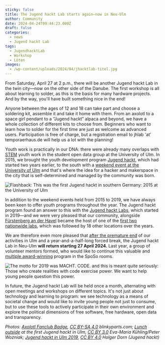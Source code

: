 ```yaml
---
sticky: false
title: The Jugend hackt Lab starts again—now in Neu-Ulm
author: Community
date: 2024-04-24T09:44:23.000Z
draft: false
categories:
  - news
  - Jugend hackt Lab
tags:
  - JugendhacktLab
  - Workshop
  - Löten
images: 
  - /wp-content/uploads/2024/04/jhacktlab-titel.jpg
---
```


From Saturday, April 27 at 2 p.m., there will be another Jugend hackt Lab in the twin city—now on the other side of the Danube. The first workshop is all about learning to solder, as this is the basis for many hardware projects. And by the way, you'll have built something nice in the end!

Anyone between the ages of 12 and 18 can take part and choose a soldering kit, assemble it and take it home with them. From an axolotl to a space girl pendant to a “Jugend hackt” alpaca and beyond, we have a whole collection of different kits to choose from. Beginners who want to learn how to solder for the first time are just as welcome as advanced users. Participation is free of charge, but a registration email to jhlab 'at' temporaerhaus.de will help us a lot with the planning!

Youth work is practically in our DNA: there were already many overlaps with [STEM](https://en.wikipedia.org/wiki/Science,_technology,_engineering,_and_mathematics) youth work in the student open data group at the University of Ulm. In 2015, we brought the youth development program [Jugend hackt](https://jugendhackt.org/), which had started two years earlier, to the south with a [weekend event at the University of Ulm](https://jugendhackt.org/event-rueckblick/ulm-2015/) and that's where the idea for a hacker and makerspace in the city that is self-determined and managed by the community was born.

![Flashback: This was the first Jugend hackt in southern Germany: 2015 at the University of Ulm](/wp-content/uploads/2024/04/jhacktlab-flashback.jpg)

In addition to the weekend events held from 2015 to 2019, we have always been keen to offer youth programs throughout the year. The Jugend hackt program found an answer to this with the [Jugend hackt Labs](https://jugendhackt.org/labs/), which started in 2019—and we were very pleased that our community, alongside [Fürstenberg an der Havel](https://jugendhackt.org/blog/lab-vorstellung-der-verstehbahnhof-in-fuerstenberg-havel/) became the host of one of the [first two nationwide labs](https://jugendhackt.org/blog/das-jugend-hackt-jahr-2019-im-rueckblick/), which was followed by 18 other locations over the years.

We are therefore even more pleased that [after the premature end](/stellungnahme-gd-311-22/) of our activities in Ulm and a year-and-a-half-long forced break, the Jugend hackt Lab in Neu-Ulm **will return starting 27 April 2024.** Last year, a group of volunteer mentors formed, who would like to continue this valuable and [multiple award-winning](https://jugendhackt.org/blog/preise-preise-preise-o/) program in the SpoSo rooms.

![The motto for 2019 was MACHT. CODE. and this is meant quite seriously: Those who create realities with code exercise power. We want to help young people question this power.](/wp-content/uploads/2024/04/jhacktlab-macht.jpg)

In future, the Jugend hackt Lab will be held once a month, alternating with open meetings and workshops on different topics. It's not just about technology and learning to program: we see technology as a means of societal change and would like to invite young people not just to consume, but to use these tools to actively participate in their own environment and explore the political dimensions of free software, free hardware, open data and transparency.

_Photos: [Axolotl Fanclub Badge](https://shop.blinkyparts.com/de/Axolotl-Fanclub-Badge-Ein-Aushaengeschild-fuer-absolute-Axolotl-Fans/blink235042), [CC BY-SA 4.0](https://creativecommons.org/licenses/by-sa/4.0/) blinkyparts.com; [Lunch outside](https://commons.wikimedia.org/wiki/File:Mittagessen_drau%C3%9Fen_(18808165476).jpg) at the first Jugend hackt in Ulm, [CC BY 3.0](https://creativecommons.org/licenses/by/3.0/) Eva-Maria Kühling/Peter Wozniak; [Jugend hackt in Ulm 2019](https://commons.wikimedia.org/wiki/File:Jugend_hackt_in_Ulm_2019_(49547070918).jpg), [CC BY 4.0](https://creativecommons.org/licenses/by/4.0) Holger Dorn (Jugend hackt)_

